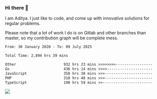 ### Hi there 👋

I am Aditya. I just like to code, and come up with innovative solutions for regular problems.

Please note that a lot of work I do is on Gitlab and other branches than master, so my contribution graph will be complete mess.

<!--START_SECTION:waka-->

```txt
From: 30 January 2020 - To: 09 July 2025

Total Time: 2,894 hrs 39 mins

Other                      932 hrs 23 mins >>>>>>>>-----------------   32.21 %
Go                         436 hrs 14 mins >>>>---------------------   15.07 %
JavaScript                 358 hrs 38 mins >>>----------------------   12.39 %
PHP                        318 hrs 48 mins >>>----------------------   11.01 %
TypeScript                 190 hrs 59 mins >>-----------------------   06.60 %
```

<!--END_SECTION:waka-->

![](https://komarev.com/ghpvc/?username=BrainBuzzer)
